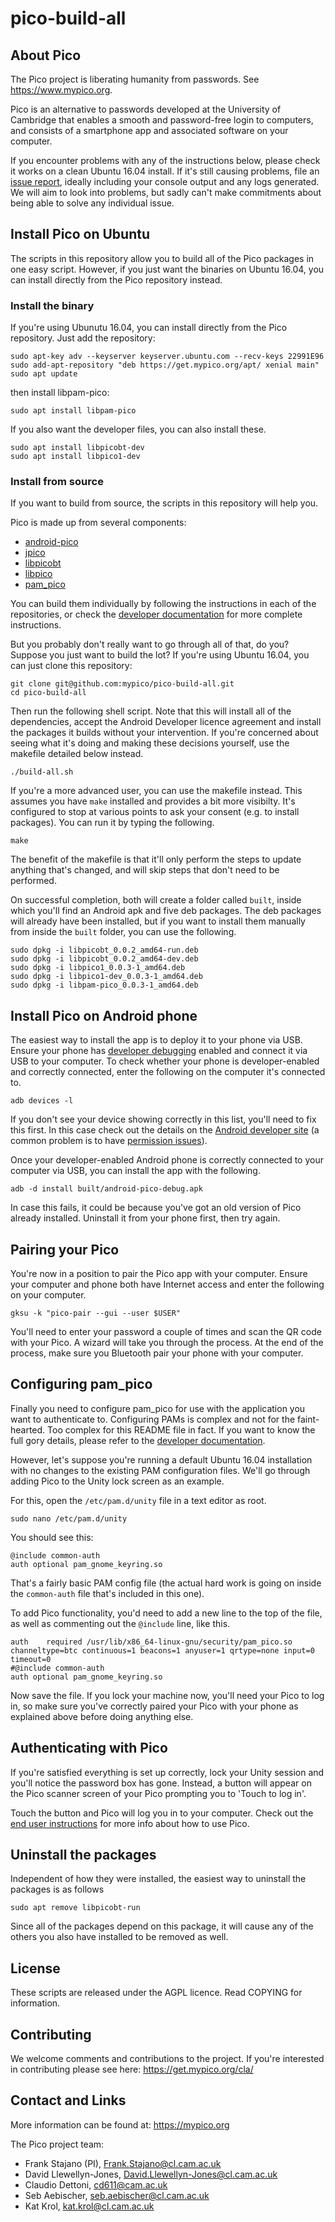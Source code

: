 # pico-build-all

## About Pico

The Pico project is liberating humanity from passwords. See https://www.mypico.org.

Pico is an alternative to passwords developed at the University of Cambridge that enables a smooth and password-free login to computers, and consists of a smartphone app and associated software on your computer.

If you encounter problems with any of the instructions below, please check it works on a clean Ubuntu 16.04 install. If it's still causing problems, file an [issue report](https://github.com/mypico/pico-build-all/issues), ideally including your console output and any logs generated. We will aim to look into problems, but sadly can't make commitments about being able to solve any individual issue.

## Install Pico on Ubuntu

The scripts in this repository allow you to build all of the Pico packages in one easy script. However, if you just want the binaries on Ubuntu 16.04, you can install directly from the Pico repository instead.

### Install the binary

If you're using Ubunutu 16.04, you can install directly from the Pico repository. Just add the repository:
```
sudo apt-key adv --keyserver keyserver.ubuntu.com --recv-keys 22991E96
sudo add-apt-repository "deb https://get.mypico.org/apt/ xenial main"
sudo apt update
```

then install libpam-pico:
```
sudo apt install libpam-pico
```

If you also want the developer files, you can also install these.
```
sudo apt install libpicobt-dev
sudo apt install libpico1-dev
```

### Install from source

If you want to build from source, the scripts in this repository will help you.

Pico is made up from several components:

- [android-pico](https://github.com/mypico/android-pico)
- [jpico](https://github.com/mypico/jpico)
- [libpicobt](https://github.com/mypico/libpicobt)
- [libpico](https://github.com/mypico/libpico)
- [pam_pico](https://github.com/mypico/pam_pico)

You can build them individually by following the instructions in each of the repositories, or check the [developer documentation](https://docs.mypico.org/developer/) for more complete instructions.

But you probably don't really want to go through all of that, do you? Suppose you just want to build the lot? If you're using Ubuntu 16.04, you can just clone this repository:
```
git clone git@github.com:mypico/pico-build-all.git
cd pico-build-all
```
Then run the following shell script. Note that this will install all of the dependencies, accept the Android Developer licence agreement and install the packages it builds without your intervention. If you're concerned about seeing what it's doing and making these decisions yourself, use the makefile detailed below instead.

```
./build-all.sh
```

If you're a more advanced user, you can use the makefile instead. This assumes you have `make` installed and provides a bit more visibilty. It's configured to stop at various points to ask your consent (e.g. to install packages). You can run it by typing the following.

```
make
```

The benefit of the makefile is that it'll only perform the steps to update anything that's changed, and will skip steps that don't need to be performed.

On successful completion, both will create a folder called `built`, inside which you'll find an Android apk and five deb packages. The deb packages will already have been installed, but if you want to install them manually from inside the `built` folder, you can use the following.
```
sudo dpkg -i libpicobt_0.0.2_amd64-run.deb
sudo dpkg -i libpicobt_0.0.2_amd64-dev.deb
sudo dpkg -i libpico1_0.0.3-1_amd64.deb
sudo dpkg -i libpico1-dev_0.0.3-1_amd64.deb
sudo dpkg -i libpam-pico_0.0.3-1_amd64.deb
```

## Install Pico on Android phone

The easiest way to install the app is to deploy it to your phone via USB. Ensure your phone has [developer debugging](https://www.kingoapp.com/root-tutorials/how-to-enable-usb-debugging-mode-on-android.htm) enabled and connect it via USB to your computer. To check whether your phone is developer-enabled and correctly connected, enter the following on the computer it's connected to. 

```
adb devices -l
```

If you don't see your device showing correctly in this list, you'll need to fix this first. In this case check out the details on the [Android developer site](https://developer.android.com/studio/command-line/adb.html) (a common problem is to have [permission issues](https://stackoverflow.com/q/9210152)).

Once your developer-enabled Android phone is correctly connected to your computer via USB, you can install the app with the following.
```
adb -d install built/android-pico-debug.apk
```

In case this fails, it could be because you've got an old version of Pico already installed. Uninstall it from your phone first, then try again.

## Pairing your Pico

You're now in a position to pair the Pico app with your computer. Ensure your computer and phone both have Internet access and enter the following on your computer.

```
gksu -k "pico-pair --gui --user $USER"
```

You'll need to enter your password a couple of times and scan the QR code with your Pico. A wizard will take you through the process. At the end of the process, make sure you Bluetooth pair your phone with your computer.

## Configuring pam_pico

Finally you need to configure pam_pico for use with the application you want to authenticate to. Configuring PAMs is complex and not for the faint-hearted. Too complex for this README file in fact. If you want to know the full gory details, please refer to the [developer documentation](https://docs.mypico.org/developer/pam_pico/#configure).

However, let's suppose you're running a default Ubuntu 16.04 installation with no changes to the existing PAM configuration files. We'll go through adding Pico to the Unity lock screen as an example.

For this, open the `/etc/pam.d/unity` file in a text editor as root.

```
sudo nano /etc/pam.d/unity
```

You should see this:

```
@include common-auth
auth optional pam_gnome_keyring.so
```

That's a fairly basic PAM config file (the actual hard work is going on inside the `common-auth` file that's included in this one).

To add Pico functionality, you'd need to add a new line to the top of the file, as well as commenting out the `@include` line, like this.

```
auth    required /usr/lib/x86_64-linux-gnu/security/pam_pico.so channeltype=btc continuous=1 beacons=1 anyuser=1 qrtype=none input=0 timeout=0
#@include common-auth
auth optional pam_gnome_keyring.so
```

Now save the file. If you lock your machine now, you'll need your Pico to log in, so make sure you've correctly paired your Pico with your phone as explained above before doing anything else.

## Authenticating with Pico

If you're satisfied everything is set up correctly, lock your Unity session and you'll notice the password box has gone. Instead, a button will appear on the Pico scanner screen of your Pico prompting you to 'Touch to log in'.

Touch the button and Pico will log you in to your computer. Check out the [end user instructions](https://get.mypico.org/linux/#use-pico) for more info about how to use Pico.

## Uninstall the packages

Independent of how they were installed, the easiest way to uninstall the packages is as follows
```
sudo apt remove libpicobt-run
```
Since all of the packages depend on this package, it will cause any of the others you also have installed to be removed as well.

## License

These scripts are released under the AGPL licence. Read COPYING for information.

## Contributing

We welcome comments and contributions to the project. If you're interested in contributing please see here: https://get.mypico.org/cla/

## Contact and Links

More information can be found at: https://mypico.org

The Pico project team:
 * Frank Stajano (PI), Frank.Stajano@cl.cam.ac.uk
 * David Llewellyn-Jones, David.Llewellyn-Jones@cl.cam.ac.uk
 * Claudio Dettoni, cd611@cam.ac.uk
 * Seb Aebischer, seb.aebischer@cl.cam.ac.uk
 * Kat Krol, kat.krol@cl.cam.ac.uk
